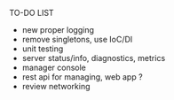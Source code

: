TO-DO LIST

* new proper logging
* remove singletons, use IoC/DI
* unit testing
* server status/info, diagnostics, metrics
* manager console
* rest api for managing, web app ?
* review networking

